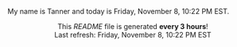 My name is Tanner and today is Friday, November 8, 10:22 PM EST.

<p align="center">This <i>README</i> file is generated <b>every 3 hours</b>!</br>Last refresh: Friday, November 8, 10:22 PM EST<br /></p>
